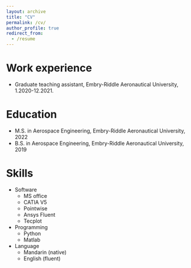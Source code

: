 ```yaml
---
layout: archive
title: "CV"
permalink: /cv/
author_profile: true
redirect_from:
  - /resume
---
```




Work experience
======
* Graduate teaching assistant, Embry-Riddle Aeronautical University, 1.2020-12.2021.


Education
======
* M.S. in Aerospace Engineering, Embry-Riddle Aeronautical University, 2022
* B.S. in Aerospace Engineering, Embry-Riddle Aeronautical University, 2019
  
Skills
======
* Software
  * MS office
  * CATIA V5
  * Pointwise
  * Ansys Fluent
  * Tecplot
* Programming
  * Python
  * Matlab
* Language
  * Mandarin (native)
  * English (fluent)

